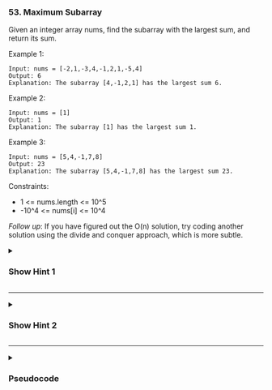 ### 53. Maximum Subarray

Given an integer array nums, find the subarray with the largest sum, and return its sum. 

Example 1:
```
Input: nums = [-2,1,-3,4,-1,2,1,-5,4]
Output: 6
Explanation: The subarray [4,-1,2,1] has the largest sum 6.
```
Example 2:
```
Input: nums = [1]
Output: 1
Explanation: The subarray [1] has the largest sum 1.
```
Example 3:
```
Input: nums = [5,4,-1,7,8]
Output: 23
Explanation: The subarray [5,4,-1,7,8] has the largest sum 23.
```

Constraints:
- 1 <= nums.length <= 10^5
- -10^4 <= nums[i] <= 10^4
 
*Follow up*: If you have figured out the O(n) solution, try coding another solution using the divide and conquer approach, which is more subtle.

<details>
  <summary><h3>Show Hint 1</h3></summary>
  <p>It follows similar patterns as previous problems; it's easy to come up with an O(n) solution.</p>
</details>

---
<details>
  <summary><h3>Show Hint 2</h3></summary>
  <p>I think there is no need for a hint here. Just track the currentSum and maxSum of the array at each iteration. If the currentSum becomes less than 0, then make it zero and take the maximum of both the currentSum and the already gained maxSum. That's all you need to solve it with a linear time algorithm.</p>
</details>

---
<details>
  <summary><h3>Pseudocode</h3></summary>
  <pre>
    maxSubarr -> nums[0]
    currentSum -> 0
    for each number in nums
      if currentSum < 0 then currentSum -> 0
      currentSum -> currentSum + number
      maxSubarr -> if maxSubarr > number then maxSubarr else currentSum 
    return maxSubarr
  </pre>
</details>

